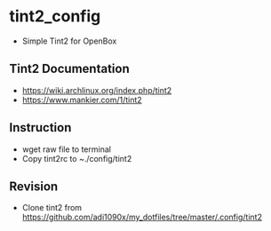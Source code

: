 
# tint2_config

  * Simple Tint2 for OpenBox

## Tint2 Documentation
  
  * https://wiki.archlinux.org/index.php/tint2
  * https://www.mankier.com/1/tint2

## Instruction
  * wget raw file to terminal
  * Copy tint2rc to ~./config/tint2 

## Revision
  * Clone tint2 from https://github.com/adi1090x/my_dotfiles/tree/master/.config/tint2
  
